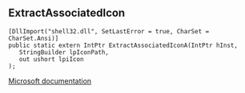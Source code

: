 ## ExtractAssociatedIcon

```
[DllImport("shell32.dll", SetLastError = true, CharSet = CharSet.Ansi)]
public static extern IntPtr ExtractAssociatedIconA(IntPtr hInst,
   StringBuilder lpIconPath,
   out ushort lpiIcon
);
```

[Microsoft documentation](https://docs.microsoft.com/en-us/windows/win32/api/shellapi/nf-shellapi-extractassociatedicona)

